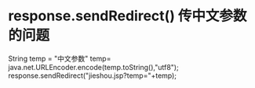 <h1>response.sendRedirect() 传中文参数的问题</h1>
String temp = "中文参数"
temp= java.net.URLEncoder.encode(temp.toString(),"utf8");
response.sendRedirect("jieshou.jsp?temp="+temp);